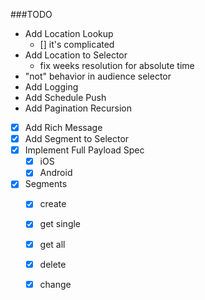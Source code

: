 ###TODO
* Add Location Lookup
  * [] it's complicated
* Add Location to Selector
  * fix weeks resolution for absolute time
* "not" behavior in audience selector
* Add Logging
* Add Schedule Push
* Add Pagination Recursion
* [X] Add Rich Message
* [X] Add Segment to Selector
* [X] Implement Full Payload Spec
  * [X] iOS
  * [X] Android
* [x] Segments
  * [x] create
  * [x] get single
  * [x] get all
  * [x] delete
  * [x] change
  
